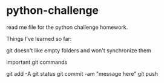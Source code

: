 # python-challenge

read me file for the python challenge homework.

Things I've learned so far:

git doesn't like empty folders and won't synchronize them

important git commands

git add -A
git status
git  commit -am "message here"
git push
